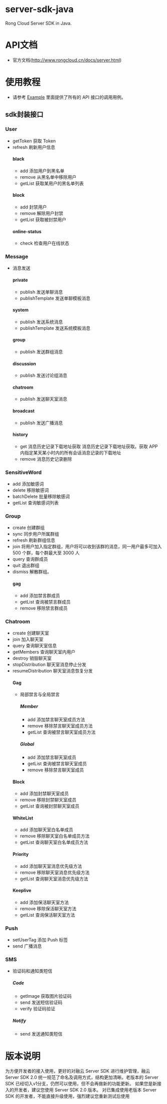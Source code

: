 server-sdk-java
=================

Rong Cloud Server SDK in Java.

# API文档
- 官方文档(http://www.rongcloud.cn/docs/server.html)

# 使用教程
* 请参考 [Example](./src/main/java/io/rong/example/chatroom/ChatroomExample.java) 里面提供了所有的 API 接口的调用用例。

## sdk封装接口

### User
- getToken  获取 Token 
- refresh  刷新用户信息
  #### black
  - add 添加用户到黑名单
  - remove 从黑名单中移除用户
  - getList 获取某用户的黑名单列表
  #### block
  - add 封禁用户
  - remove 解除用户封禁
  - getList 获取被封禁用户
  #### online-status
  - check 检查用户在线状态 

### Message
- 消息发送
  #### private
   - publish  发送单聊消息
   - publishTemplate  发送单聊模板消息
  #### system
    - publish  发送系统消息
    - publishTemplate  发送系统模板消息
  #### group
    - publish  发送群组消息
  #### discussion 
    - publish  发送讨论组消息
  #### chatroom
    - publish  发送聊天室消息
  #### broadcast
    - publish  发送广播消息
  #### history
    - get  消息历史记录下载地址获取 消息历史记录下载地址获取。获取 APP 内指定某天某小时内的所有会话消息记录的下载地址
    - remove  消息历史记录删除

### SensitiveWord
- add  添加敏感词
- delete  移除敏感词
- batchDelete 批量移除敏感词
- getList  查询敏感词列表

### Group
- create  创建群组
- sync  同步用户所属群组
- refresh  刷新群组信息
- join  将用户加入指定群组，用户将可以收到该群的消息，同一用户最多可加入 500 个群，每个群最大至 3000 人
- query  查询群成员
- quit  退出群组
- dismiss  解散群组。
  #### gag
  - add  添加禁言群成员
  - getList  查询被禁言群成员
  - remove  移除禁言群成员


### Chatroom
- create  创建聊天室
- join  加入聊天室
- query  查询聊天室信息
- getMembers  查询聊天室内用户
- destroy  销毁聊天室
- stopDistribution  聊天室消息停止分发
- resumeDistribution  聊天室消息恢复分发
  #### Gag
  - 局部禁言与全局禁言
    ##### Member
    - add 添加禁言聊天室成员方法
    - remove 移除禁言聊天室成员方法
    - getList 查询被禁言聊天室成员方法
    ##### Global
    - add  添加禁言聊天室成员
    - getList  查询被禁言聊天室成员
    - remove  移除禁言聊天室成员
  #### Block
    - add  添加封禁聊天室成员
    - remove  移除封禁聊天室成员
    - getList  查询被封禁聊天室成员
  #### WhiteList
    - add  添加聊天室白名单成员
    - remove 移除聊天室白名单成员方法
    - getList 查询聊天室白名单成员方法
  #### Priority
    - add 添加聊天室消息优先级方法
    - remove 移除聊天室消息优先级方法
    - getList 查询聊天室消息优先级方法
  #### Keeplive
    - add 添加保活聊天室方法
    - remove 移除保活聊天室方法
    - getList 查询保活聊天室方法
### Push
- setUserTag  添加 Push 标签
- send  广播消息

### SMS
- 验证码和通知类短信
  ##### Code
  - getImage  获取图片验证码
  - send  发送短信验证码
  - verify  验证码验证
  ##### Notify
  - send  发送通知类短信
# 版本说明
为方便开发者的接入使用，更好的对融云 Server SDK 进行维护管理，融云 Server SDK 2.0 统一规范了命名及调用方式，结构更加清晰。老版本的 Server SDK 已经切入v1分支，仍然可以使用，但不会再做新的功能更新。
如果您是新接入的开发者，建议您使用 Server SDK 2.0 版本。 对已集成使用老版本 Server SDK 的开发者，不能直接升级使用，强烈建议您重新测试后使用
